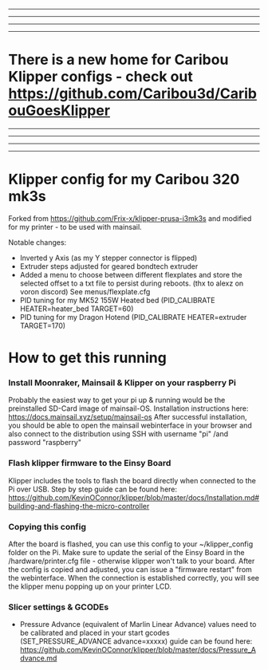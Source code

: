 --------------------
--------------------
--------------------
--------------------
# There is a new home for Caribou Klipper configs - check out https://github.com/Caribou3d/CaribouGoesKlipper

--------------------
--------------------
--------------------
--------------------
# Klipper config for my Caribou 320 mk3s

Forked from https://github.com/Frix-x/klipper-prusa-i3mk3s and modified for my printer - to be used with mainsail.

Notable changes:
- Inverted y Axis (as my Y stepper connector is flipped)
- Extruder steps adjusted for geared bondtech extruder
- Added a menu to choose between different flexplates and store the selected offset to a txt file to persist during reboots. (thx to alexz on voron discord) See menus/flexplate.cfg
- PID tuning for my MK52 155W Heated bed (PID_CALIBRATE HEATER=heater_bed TARGET=60)
- PID tuning for my Dragon Hotend (PID_CALIBRATE HEATER=extruder TARGET=170)


# How to get this running


### Install Moonraker, Mainsail & Klipper on your raspberry Pi
Probably the easiest way to get your pi up & running would be the preinstalled SD-Card image of mainsail-OS. Installation instructions here: 
https://docs.mainsail.xyz/setup/mainsail-os
After successful installation, you should be able to open the mainsail webinterface in your browser and also connect to the distribution using SSH with username "pi" /and password "raspberry"

### Flash klipper firmware to the Einsy Board
Klipper includes the tools to flash the board directly when connected to the Pi over USB.
Step by step guide can be found here:
https://github.com/KevinOConnor/klipper/blob/master/docs/Installation.md#building-and-flashing-the-micro-controller

### Copying this config
After the board is flashed, you can use this config to your ~/klipper_config folder on the Pi.
Make sure to update the serial of the Einsy Board in the /hardware/printer.cfg file - otherwise klipper won't talk to your board.
After the config is copied and adjusted, you can issue a "firmware restart" from the webinterface. When the connection is established correctly, you will see the klipper menu popping up on your printer LCD.

### Slicer settings & GCODEs
- Pressure Advance (equivalent of Marlin Linear Advance) values need to be calibrated and placed in your start gcodes (SET_PRESSURE_ADVANCE advance=xxxxx) guide can be found here:
https://github.com/KevinOConnor/klipper/blob/master/docs/Pressure_Advance.md
